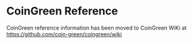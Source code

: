 # CoinGreen Reference

CoinGreen reference information has been moved to CoinGreen WiKi at https://github.com/coin-green/coingreen/wiki
